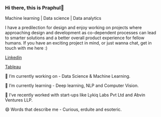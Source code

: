 ### Hi there, this is Praphul👋


Machine learning | Data science | Data analytics 

I have a predilection for design and enjoy working on projects where approaching design and development as co-dependent processes can lead to smarter solutions and a better overall product experience for fellow humans. If you have an exciting project in mind, or just wanna chat, get in touch with me here :)


[Linkedin](https://www.linkedin.com/in/praphul-k-o/)

[Tableau](https://public.tableau.com/app/profile/praphul.kenkere.omkarmurthy)

🔭 I’m currently working on - Data Science & Machine Learning.

🌱 I’m currently learning - Deep learning, NLP and Computer Vision.

👯 I’ve recently worked with start-ups like Lykiq Labs Pvt Ltd and Abvin Ventures LLP.

😄 Words that describe me - Curious, erduite and esoteric.
